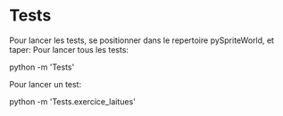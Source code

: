 # Tests

Pour lancer les tests, se positionner dans le repertoire pySpriteWorld, et taper:
Pour lancer tous les tests:

  python -m 'Tests'

Pour lancer un test:

  python -m 'Tests.exercice_laitues'
